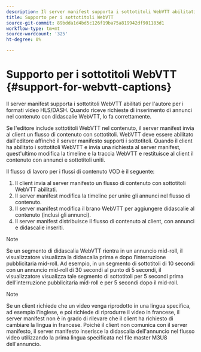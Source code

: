 ```yaml
---
description: Il server manifest supporta i sottotitoli WebVTT abilitati per gli editori per tutti i formati video HLS. Quando riceve richieste di inserimento di annunci nel contenuto con didascalie WebVTT, lo fa correttamente.
title: Supporto per i sottotitoli WebVTT
source-git-commit: 89bdda1d4bd5c126f19ba75a819942df901183d1
workflow-type: tm+mt
source-wordcount: '325'
ht-degree: 0%

---
```



# Supporto per i sottotitoli WebVTT {#support-for-webvtt-captions}

Il server manifest supporta i sottotitoli WebVTT abilitati per l&#39;autore per i formati video HLS/DASH. Quando riceve richieste di inserimento di annunci nel contenuto con didascalie WebVTT, lo fa correttamente.

Se l&#39;editore include sottotitoli WebVTT nel contenuto, il server manifest invia al client un flusso di contenuto con sottotitoli. WebVTT deve essere abilitato dall&#39;editore affinché il server manifesto supporti i sottotitoli. Quando il client ha abilitato i sottotitoli WebVTT e invia una richiesta al server manifest, quest&#39;ultimo modifica la timeline e la traccia WebVTT e restituisce al client il contenuto con annunci e sottotitoli uniti.

Il flusso di lavoro per i flussi di contenuto VOD è il seguente:

1. Il client invia al server manifesto un flusso di contenuto con sottotitoli WebVTT abilitati.
1. Il server manifest modifica la timeline per unire gli annunci nel flusso di contenuto.
1. Il server manifest modifica il brano WebVTT per aggiungere didascalie al contenuto (inclusi gli annunci).
1. Il server manifest distribuisce il flusso di contenuto al client, con annunci e didascalie inseriti.

>[!NOTE]
>
>Se un segmento di didascalia WebVTT rientra in un annuncio mid-roll, il visualizzatore visualizza la didascalia prima e dopo l’interruzione pubblicitaria mid-roll. Ad esempio, in un segmento di sottotitoli di 10 secondi con un annuncio mid-roll di 30 secondi al punto di 5 secondi, il visualizzatore visualizza tale segmento di sottotitoli per 5 secondi prima dell’interruzione pubblicitaria mid-roll e per 5 secondi dopo il mid-roll.

>[!NOTE]
>
>Se un client richiede che un video venga riprodotto in una lingua specifica, ad esempio l&#39;inglese, e poi richiede di riprodurre il video in francese, il server manifest non è in grado di rilevare che il client ha richiesto di cambiare la lingua in francese. Poiché il client non comunica con il server manifesto, il server manifesto inserisce la didascalia dell&#39;annuncio nel flusso video utilizzando la prima lingua specificata nel file master M3U8 dell&#39;annuncio.

